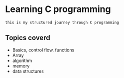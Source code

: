# Learning C programming

	this is my structured journey through C programming
## Topics coverd
- Basics, control flow, functions
- Array
- algorithm
- memory 
- data structures
